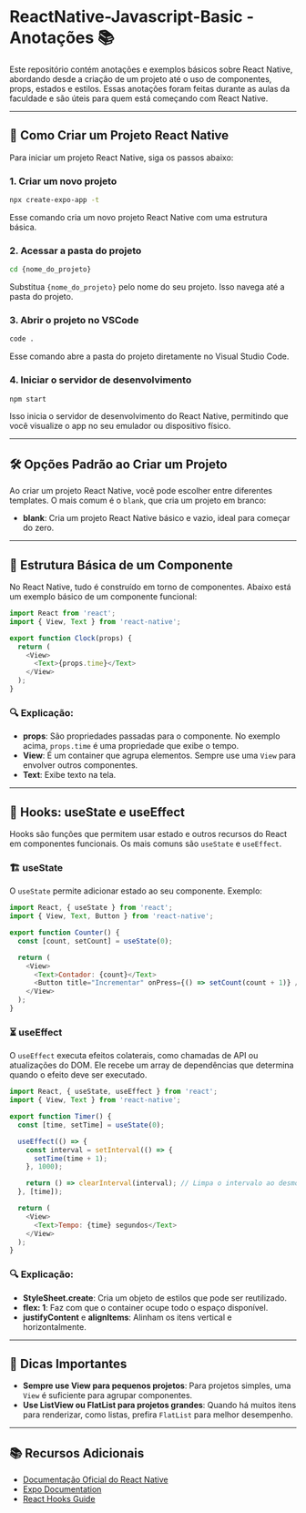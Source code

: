 # ReactNative-Javascript-Basic - Anotações 📚

Este repositório contém anotações e exemplos básicos sobre React Native, abordando desde a criação de um projeto até o uso de componentes, props, estados e estilos. Essas anotações foram feitas durante as aulas da faculdade e são úteis para quem está começando com React Native.

---

## 🚀 Como Criar um Projeto React Native

Para iniciar um projeto React Native, siga os passos abaixo:

### 1. Criar um novo projeto

```bash
npx create-expo-app -t
```
Esse comando cria um novo projeto React Native com uma estrutura básica.

### 2. Acessar a pasta do projeto

```bash
cd {nome_do_projeto}
```
Substitua `{nome_do_projeto}` pelo nome do seu projeto. Isso navega até a pasta do projeto.

### 3. Abrir o projeto no VSCode

```bash
code .
```
Esse comando abre a pasta do projeto diretamente no Visual Studio Code.

### 4. Iniciar o servidor de desenvolvimento

```bash
npm start
```
Isso inicia o servidor de desenvolvimento do React Native, permitindo que você visualize o app no seu emulador ou dispositivo físico.

---

## 🛠️ Opções Padrão ao Criar um Projeto

Ao criar um projeto React Native, você pode escolher entre diferentes templates. O mais comum é o `blank`, que cria um projeto em branco:

- **blank**: Cria um projeto React Native básico e vazio, ideal para começar do zero.

---

## 🧩 Estrutura Básica de um Componente

No React Native, tudo é construído em torno de componentes. Abaixo está um exemplo básico de um componente funcional:

```javascript
import React from 'react';
import { View, Text } from 'react-native';

export function Clock(props) {
  return (
    <View>
      <Text>{props.time}</Text>
    </View>
  );
}
```

### 🔍 Explicação:
- **props**: São propriedades passadas para o componente. No exemplo acima, `props.time` é uma propriedade que exibe o tempo.
- **View**: É um container que agrupa elementos. Sempre use uma `View` para envolver outros componentes.
- **Text**: Exibe texto na tela.

---

## 🎣 Hooks: useState e useEffect

Hooks são funções que permitem usar estado e outros recursos do React em componentes funcionais. Os mais comuns são `useState` e `useEffect`.

### 🏗️ useState
O `useState` permite adicionar estado ao seu componente. Exemplo:

```javascript
import React, { useState } from 'react';
import { View, Text, Button } from 'react-native';

export function Counter() {
  const [count, setCount] = useState(0);

  return (
    <View>
      <Text>Contador: {count}</Text>
      <Button title="Incrementar" onPress={() => setCount(count + 1)} />
    </View>
  );
}
```

### ⏳ useEffect
O `useEffect` executa efeitos colaterais, como chamadas de API ou atualizações do DOM. Ele recebe um array de dependências que determina quando o efeito deve ser executado.

```javascript
import React, { useState, useEffect } from 'react';
import { View, Text } from 'react-native';

export function Timer() {
  const [time, setTime] = useState(0);

  useEffect(() => {
    const interval = setInterval(() => {
      setTime(time + 1);
    }, 1000);

    return () => clearInterval(interval); // Limpa o intervalo ao desmontar o componente
  }, [time]);

  return (
    <View>
      <Text>Tempo: {time} segundos</Text>
    </View>
  );
}
```

### 🔍 Explicação:
- **StyleSheet.create**: Cria um objeto de estilos que pode ser reutilizado.
- **flex: 1**: Faz com que o container ocupe todo o espaço disponível.
- **justifyContent** e **alignItems**: Alinham os itens vertical e horizontalmente.

---

## 📌 Dicas Importantes

- **Sempre use View para pequenos projetos**: Para projetos simples, uma `View` é suficiente para agrupar componentes.
- **Use ListView ou FlatList para projetos grandes**: Quando há muitos itens para renderizar, como listas, prefira `FlatList` para melhor desempenho.

---

## 📚 Recursos Adicionais

- [Documentação Oficial do React Native](https://reactnative.dev/docs/getting-started)
- [Expo Documentation](https://docs.expo.dev/)
- [React Hooks Guide](https://reactjs.org/docs/hooks-intro.html)
